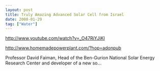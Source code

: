```yaml
---
layout: post
title: Truly Amazing Advanced Solar Cell from Israel
date: 2008-01-29
tag: ["Water"]
---
```


http://www.youtube.com/watch?v=_O47RiYJiKI 

http://www.homemadepowerplant.com/?hop=adonpub 

Professor David Faiman, Head of the Ben-Gurion National Solar Energy Research Center and developer of a new so...